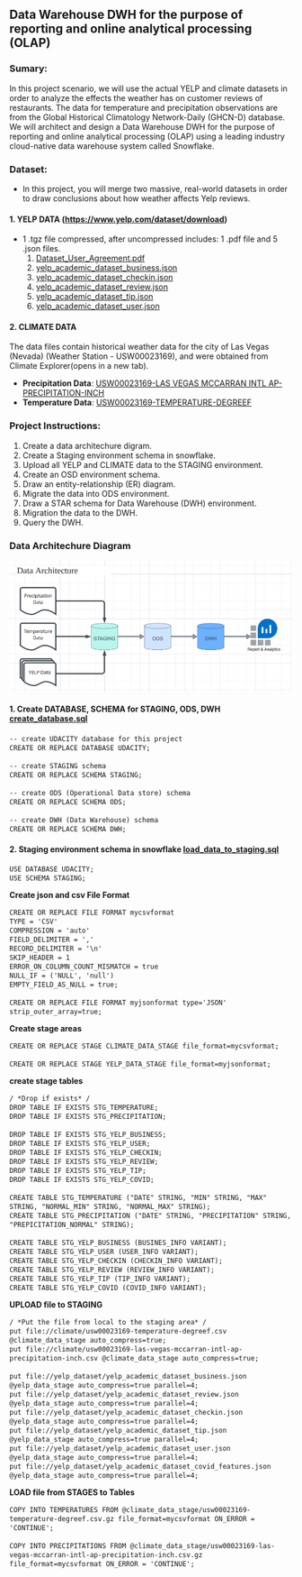 ## Data Warehouse DWH for the purpose of reporting and online analytical processing (OLAP)

### Sumary:

In this project scenario, we will use the actual YELP and climate datasets in order to analyze the effects the weather has on customer reviews of restaurants. The data for temperature and precipitation observations are from the Global Historical Climatology Network-Daily (GHCN-D) database. We will architect and design a Data Warehouse DWH for the purpose of reporting and online analytical processing (OLAP) using a leading industry cloud-native data warehouse system called Snowflake.

### Dataset:

- In this project, you will merge two massive, real-world datasets in order to draw conclusions about how weather affects Yelp reviews.

#### 1. YELP DATA (https://www.yelp.com/dataset/download)

- 1 .tgz file compressed, after uncompressed includes: 1 .pdf file and 5 .json files.
  1. [Dataset_User_Agreement.pdf](data/yelp_sample/Dataset_User_Agreement.pdf)
  2. [yelp_academic_dataset_business.json](data/yelp_sample/yelp_academic_dataset_business.json)
  3. [yelp_academic_dataset_checkin.json](data/yelp_sample/yelp_academic_dataset_checkin.json)
  4. [yelp_academic_dataset_review.json](data/yelp_sample/yelp_academic_dataset_review.json)
  5. [yelp_academic_dataset_tip.json](data/yelp_sample/yelp_academic_dataset_tip.json)
  6. [yelp_academic_dataset_user.json](yelp_academic_dataset_user.json)

#### 2. CLIMATE DATA

The data files contain historical weather data for the city of Las Vegas (Nevada) (Weather Station - USW00023169), and were obtained from Climate Explorer(opens in a new tab).

- **Precipitation Data**: [USW00023169-LAS VEGAS MCCARRAN INTL AP-PRECIPITATION-INCH](data/climate/usw00023169-las-vegas-mccarran-intl-ap-precipitation-inch.csv)
- **Temperature Data**: [USW00023169-TEMPERATURE-DEGREEF](data/climate/usw00023169-temperature-degreef.csv)

### Project Instructions:

1. Create a data architechure digram.
2. Create a Staging environment schema in snowflake.
3. Upload all YELP and CLIMATE data to the STAGING environment.
4. Create an OSD environment schema.
5. Draw an entity-relationship (ER) diagram.
6. Migrate the data into ODS environment.
7. Draw a STAR schema for Data Warehouse (DWH) environment.
8. Migration the data to the DWH.
9. Query the DWH.

### Data Architechure Diagram

![data_architecture_diagram](images/data_architecture_diagram.png)

#### 1. Create DATABASE, SCHEMA for STAGING, ODS, DWH [create_database.sql](./SqlCommands/create_database.sql)

```
-- create UDACITY database for this project
CREATE OR REPLACE DATABASE UDACITY;

-- create STAGING schema
CREATE OR REPLACE SCHEMA STAGING;

-- create ODS (Operational Data store) schema
CREATE OR REPLACE SCHEMA ODS;

-- create DWH (Data Warehouse) schema
CREATE OR REPLACE SCHEMA DWH;

```

#### 2. Staging environment schema in snowflake [load_data_to_staging.sql](./SqlCommands/load_data_to_staging.sql)

```
USE DATABASE UDACITY;
USE SCHEMA STAGING;
```

**Create json and csv File Format**

```
CREATE OR REPLACE FILE FORMAT mycsvformat
TYPE = 'CSV'
COMPRESSION = 'auto'
FIELD_DELIMITER = ','
RECORD_DELIMITER = '\n'
SKIP_HEADER = 1
ERROR_ON_COLUMN_COUNT_MISMATCH = true
NULL_IF = ('NULL', 'null')
EMPTY_FIELD_AS_NULL = true;

CREATE OR REPLACE FILE FORMAT myjsonformat type='JSON' strip_outer_array=true;
```

**Create stage areas**

```
CREATE OR REPLACE STAGE CLIMATE_DATA_STAGE file_format=mycsvformat;

CREATE OR REPLACE STAGE YELP_DATA_STAGE file_format=myjsonformat;
```

**create stage tables**

```
/ *Drop if exists* /
DROP TABLE IF EXISTS STG_TEMPERATURE;
DROP TABLE IF EXISTS STG_PRECIPITATION;

DROP TABLE IF EXISTS STG_YELP_BUSINESS;
DROP TABLE IF EXISTS STG_YELP_USER;
DROP TABLE IF EXISTS STG_YELP_CHECKIN;
DROP TABLE IF EXISTS STG_YELP_REVIEW;
DROP TABLE IF EXISTS STG_YELP_TIP;
DROP TABLE IF EXISTS STG_YELP_COVID;

CREATE TABLE STG_TEMPERATURE ("DATE" STRING, "MIN" STRING, "MAX" STRING, "NORMAL_MIN" STRING, "NORMAL_MAX" STRING);
CREATE TABLE STG_PRECIPITATION ("DATE" STRING, "PRECIPITATION" STRING, "PREPICITATION_NORMAL" STRING);

CREATE TABLE STG_YELP_BUSINESS (BUSINES_INFO VARIANT);
CREATE TABLE STG_YELP_USER (USER_INFO VARIANT);
CREATE TABLE STG_YELP_CHECKIN (CHECKIN_INFO VARIANT);
CREATE TABLE STG_YELP_REVIEW (REVIEW_INFO VARIANT);
CREATE TABLE STG_YELP_TIP (TIP_INFO VARIANT);
CREATE TABLE STG_YELP_COVID (COVID_INFO VARIANT);
```

**UPLOAD file to STAGING**

```
/ *Put the file from local to the staging area* /
put file://climate/usw00023169-temperature-degreef.csv @climate_data_stage auto_compress=true;
put file://climate/usw00023169-las-vegas-mccarran-intl-ap-precipitation-inch.csv @climate_data_stage auto_compress=true;

put file://yelp_dataset/yelp_academic_dataset_business.json @yelp_data_stage auto_compress=true parallel=4;
put file://yelp_dataset/yelp_academic_dataset_review.json @yelp_data_stage auto_compress=true parallel=4;
put file://yelp_dataset/yelp_academic_dataset_checkin.json @yelp_data_stage auto_compress=true parallel=4;
put file://yelp_dataset/yelp_academic_dataset_tip.json @yelp_data_stage auto_compress=true parallel=4;
put file://yelp_dataset/yelp_academic_dataset_user.json @yelp_data_stage auto_compress=true parallel=4;
put file://yelp_dataset/yelp_academic_dataset_covid_features.json @yelp_data_stage auto_compress=true parallel=4;
```

**LOAD file from STAGES to Tables**

```
COPY INTO TEMPERATURES FROM @climate_data_stage/usw00023169-temperature-degreef.csv.gz file_format=mycsvformat ON_ERROR = 'CONTINUE';

COPY INTO PRECIPITATIONS FROM @climate_data_stage/usw00023169-las-vegas-mccarran-intl-ap-precipitation-inch.csv.gz file_format=mycsvformat ON_ERROR = 'CONTINUE';
```
